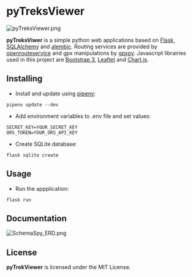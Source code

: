 # pyTreksViewer
![pyTreksViewer.png](../master/docs/pyTreksViewer.png)

**pyTreksViwer** is a simple python web applications based on [Flask](https://pypi.org/project/Flask/), [SQLAlchemy](https://pypi.org/project/SQLAlchemy/) and [alembic](https://pypi.org/project/alembic/). Routing services are provided by [openrouteservice](https://pypi.org/project/openrouteservice/) and gpx manipulations by [gpxpy](https://pypi.org/project/gpxpy/). Javascript librairies used in this project are [Bootstrap 3](https://getbootstrap.com/docs/3.3/getting-started/), [Leaflet](https://leafletjs.com/) and [Chart.js](https://www.chartjs.org/).

## Installing
- Install and update using [pipenv](https://pypi.org/project/pipenv/):

```
pipenv update --dev
```

- Add environment variables to .env file and set values:

```
SECRET_KEY=YOUR_SECRET_KEY
ORS_TOKEN=YOUR_ORS_API_KEY
```

- Create SQLite database:

```
flask sqlite create
```

## Usage
- Run the appplication:

```flask run```

## Documentation
![SchemaSpy_ERD.png](../master/docs/SchemaSpy_ERD.png)

## License
**pyTrekViewer** is licensed under the MIT License.
